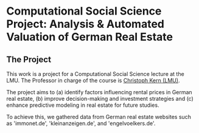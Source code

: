 # Computational Social Science Project: Analysis & Automated Valuation of German Real Estate
## The Project
This work is a project for a Computational Social Science lecture at the LMU. The Professor in charge of the course is [Christoph Kern (LMU)](https://www.stat.lmu.de/soda/en/team/contact-page/christoph-kern-11bd67d0.html).

The project aims to (a) identify factors influencing rental prices in German real estate, (b) improve decision-making and investment strategies and (c) enhance predictive modeling in real estate for future studies.

To achieve this, we gathered data from German real estate websites such as 'immonet.de', 'kleinanzeigen.de', and 'engelvoelkers.de'.
 
